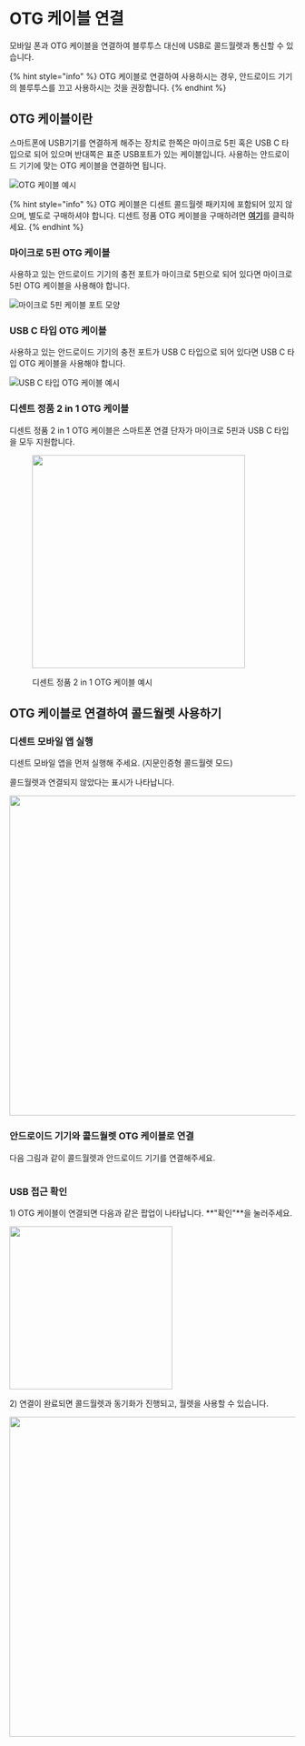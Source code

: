 # OTG 케이블 연결

모바일 폰과 OTG 케이블을 연결하여 블루투스 대신에 USB로 콜드월렛과 통신할 수 있습니다.

{% hint style="info" %}
OTG 케이블로 연결하여 사용하시는 경우, 안드로이드 기기의 블루투스를 끄고 사용하시는 것을 권장합니다.
{% endhint %}

## OTG 케이블이란

스마트폰에 USB기기를 연결하게 해주는 장치로 한쪽은 마이크로 5핀 혹은 USB C 타입으로 되어 있으며 반대쪽은 표준 USB포트가 있는 케이블입니다. 사용하는 안드로이드 기기에 맞는 OTG 케이블을 연결하면 됩니다.

<div align="left">

<img src="../../.gitbook/assets/image (66).png" alt="OTG 케이블 예시">

</div>

{% hint style="info" %}
OTG 케이블은 디센트 콜드월렛 패키지에 포함되어 있지 않으며, 별도로 구매하셔야 합니다. 디센트 정품 OTG 케이블을 구매하려면 [**여기**](https://store-kr.dcentwallet.com/collections/frontpage/products/2-in-1-otg-%EC%BC%80%EC%9D%B4%EB%B8%94)를 클릭하세요.
{% endhint %}

### 마이크로 5핀 OTG 케이블

사용하고 있는 안드로이드 기기의 충전 포트가 마이크로 5핀으로 되어 있다면 마이크로 5핀 OTG 케이블을 사용해야 합니다.

<div align="left">

<img src="../../.gitbook/assets/image (24).png" alt="마이크로 5핀 케이블 포트 모양">

</div>

### USB C 타입  OTG 케이블

사용하고 있는 안드로이드 기기의 충전 포트가 USB C 타입으로 되어 있다면 USB C 타입 OTG 케이블을 사용해야 합니다.

<div align="left">

<img src="../../.gitbook/assets/image (96).png" alt="USB C 타입 OTG 케이블 예시">

</div>

### 디센트 정품 2 in 1 OTG 케이블

디센트 정품 2 in 1 OTG 케이블은 스마트폰 연결 단자가 마이크로 5핀과 USB C 타입을 모두 지원합니다.

<div align="left">

<figure><img src="../../.gitbook/assets/OTG.png" alt="" width="375"><figcaption><p>디센트 정품 2 in 1 OTG 케이블 예시</p></figcaption></figure>

</div>

## OTG 케이블로 연결하여 콜드월렛 사용하기&#x20;

### 디센트 모바일 앱 실행

디센트 모바일 앱을 먼저 실행해 주세요. (지문인증형 콜드월렛 모드)

콜드월렛과 연결되지 않았다는 표시가 나타납니다.

<div align="left">

<img src="../../.gitbook/assets/OTG-01.png" alt="" width="563">

</div>

### 안드로이드 기기와 콜드월렛 OTG 케이블로 연결

다음 그림과 같이 콜드월렛과 안드로이드 기기를 연결해주세요.

<div align="left">

<img src="../../.gitbook/assets/image (172).png" alt="">

</div>

### USB 접근 확인

1\) OTG 케이블이 연결되면 다음과 같은 팝업이 나타납니다. **"확인"**을 눌러주세요.

<div align="left">

<img src="../../.gitbook/assets/OTG-02.png" alt="" width="287">

</div>

2\) 연결이 완료되면 콜드월렛과 동기화가 진행되고, 월렛을 사용할 수 있습니다.

<div align="left">

<img src="../../.gitbook/assets/OTG-03.png" alt="" width="563">

</div>
